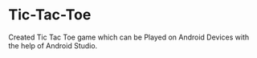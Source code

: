 # Tic-Tac-Toe
Created Tic Tac Toe game which can be Played on Android Devices with the help of Android Studio.
